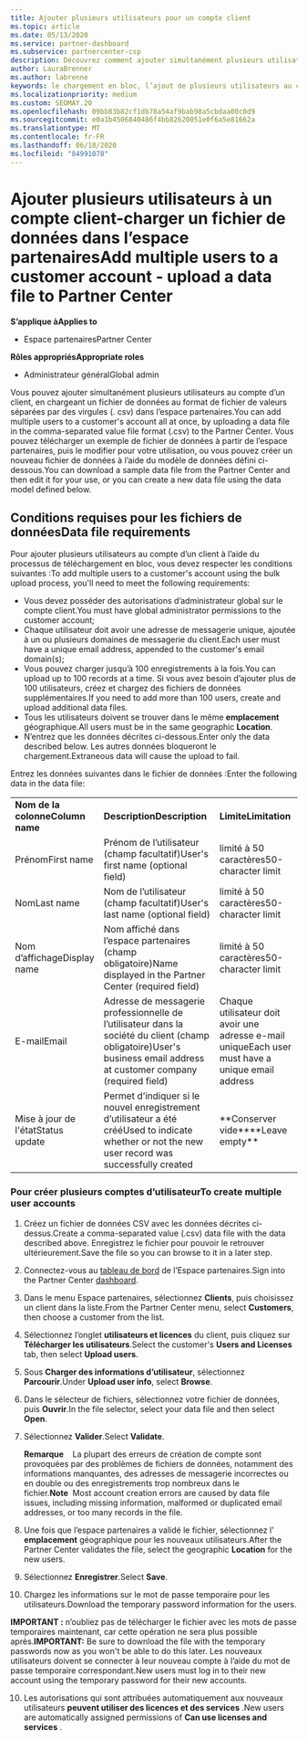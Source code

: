 ```yaml
---
title: Ajouter plusieurs utilisateurs pour un compte client
ms.topic: article
ms.date: 05/13/2020
ms.service: partner-dashboard
ms.subservice: partnercenter-csp
description: Découvrez comment ajouter simultanément plusieurs utilisateurs au compte d’un client. Téléchargez un fichier de données dans l’espace partenaires à l’aide du format de fichier de valeurs séparées par des virgules (. csv).
author: LauraBrenner
ms.author: labrenne
keywords: le chargement en bloc, l’ajout de plusieurs utilisateurs au compte d’un client, l’ajout d’utilisateurs du client, le téléchargement en bloc des utilisateurs du client, le compte client, les utilisateurs clients, les utilisateurs
ms.localizationpriority: medium
ms.custom: SEOMAY.20
ms.openlocfilehash: 09bb83b82cf1db78a54af9bab98a5cbdaa00c0d9
ms.sourcegitcommit: e0a1b4506840486f4bb82620051e0f6a5e81662a
ms.translationtype: MT
ms.contentlocale: fr-FR
ms.lasthandoff: 06/18/2020
ms.locfileid: "84991078"
---
```

# <a name="add-multiple-users-to-a-customer-account---upload-a-data-file-to-partner-center"></a><span data-ttu-id="e10e1-105">Ajouter plusieurs utilisateurs à un compte client-charger un fichier de données dans l’espace partenaires</span><span class="sxs-lookup"><span data-stu-id="e10e1-105">Add multiple users to a customer account - upload a data file to Partner Center</span></span>

<span data-ttu-id="e10e1-106">**S’applique à**</span><span class="sxs-lookup"><span data-stu-id="e10e1-106">**Applies to**</span></span>

- <span data-ttu-id="e10e1-107">Espace partenaires</span><span class="sxs-lookup"><span data-stu-id="e10e1-107">Partner Center</span></span>

<span data-ttu-id="e10e1-108">**Rôles appropriés**</span><span class="sxs-lookup"><span data-stu-id="e10e1-108">**Appropriate roles**</span></span>

- <span data-ttu-id="e10e1-109">Administrateur général</span><span class="sxs-lookup"><span data-stu-id="e10e1-109">Global admin</span></span>

<span data-ttu-id="e10e1-110">Vous pouvez ajouter simultanément plusieurs utilisateurs au compte d’un client, en chargeant un fichier de données au format de fichier de valeurs séparées par des virgules (. csv) dans l’espace partenaires.</span><span class="sxs-lookup"><span data-stu-id="e10e1-110">You can add multiple users to a customer's account all at once, by uploading a data file in the comma-separated value file format (.csv) to the Partner Center.</span></span> <span data-ttu-id="e10e1-111">Vous pouvez télécharger un exemple de fichier de données à partir de l’espace partenaires, puis le modifier pour votre utilisation, ou vous pouvez créer un nouveau fichier de données à l’aide du modèle de données défini ci-dessous.</span><span class="sxs-lookup"><span data-stu-id="e10e1-111">You can download a sample data file from the Partner Center and then edit it for your use, or you can create a new data file using the data model defined below.</span></span>

## <a name="data-file-requirements"></a><a href="" id="creatingtheimportcsvfile"></a><span data-ttu-id="e10e1-112">Conditions requises pour les fichiers de données</span><span class="sxs-lookup"><span data-stu-id="e10e1-112">Data file requirements</span></span>

<span data-ttu-id="e10e1-113">Pour ajouter plusieurs utilisateurs au compte d’un client à l’aide du processus de téléchargement en bloc, vous devez respecter les conditions suivantes :</span><span class="sxs-lookup"><span data-stu-id="e10e1-113">To add multiple users to a customer's account using the bulk upload process, you'll need to meet the following requirements:</span></span>

- <span data-ttu-id="e10e1-114">Vous devez posséder des autorisations d’administrateur global sur le compte client.</span><span class="sxs-lookup"><span data-stu-id="e10e1-114">You must have global administrator permissions to the customer account;</span></span>
- <span data-ttu-id="e10e1-115">Chaque utilisateur doit avoir une adresse de messagerie unique, ajoutée à un ou plusieurs domaines de messagerie du client.</span><span class="sxs-lookup"><span data-stu-id="e10e1-115">Each user must have a unique email address, appended to the customer's email domain(s);</span></span>
- <span data-ttu-id="e10e1-116">Vous pouvez charger jusqu’à 100&nbsp;enregistrements à la fois.</span><span class="sxs-lookup"><span data-stu-id="e10e1-116">You can upload up to 100 records at a time.</span></span> <span data-ttu-id="e10e1-117">Si vous avez besoin d’ajouter plus de 100&nbsp;utilisateurs, créez et chargez des fichiers de données supplémentaires.</span><span class="sxs-lookup"><span data-stu-id="e10e1-117">If you need to add more than 100 users, create and upload additional data files.</span></span>
- <span data-ttu-id="e10e1-118">Tous les utilisateurs doivent se trouver dans le même **emplacement** géographique.</span><span class="sxs-lookup"><span data-stu-id="e10e1-118">All users must be in the same geographic **Location**.</span></span>
- <span data-ttu-id="e10e1-119">N’entrez que les données décrites ci-dessous.</span><span class="sxs-lookup"><span data-stu-id="e10e1-119">Enter only the data described below.</span></span> <span data-ttu-id="e10e1-120">Les autres données bloqueront le chargement.</span><span class="sxs-lookup"><span data-stu-id="e10e1-120">Extraneous data will cause the upload to fail.</span></span>

<span data-ttu-id="e10e1-121">Entrez les données suivantes dans le fichier de données&nbsp;:</span><span class="sxs-lookup"><span data-stu-id="e10e1-121">Enter the following data in the data file:</span></span>

|                 |                                                                              |                                            |
|-----------------|------------------------------------------------------------------------------|--------------------------------------------|
| <span data-ttu-id="e10e1-122">**Nom de la colonne**</span><span class="sxs-lookup"><span data-stu-id="e10e1-122">**Column name**</span></span> | <span data-ttu-id="e10e1-123">**Description**</span><span class="sxs-lookup"><span data-stu-id="e10e1-123">**Description**</span></span>                                                              | <span data-ttu-id="e10e1-124">**Limite**</span><span class="sxs-lookup"><span data-stu-id="e10e1-124">**Limitation**</span></span>                             |
| <span data-ttu-id="e10e1-125">Prénom</span><span class="sxs-lookup"><span data-stu-id="e10e1-125">First name</span></span>      | <span data-ttu-id="e10e1-126">Prénom de l’utilisateur (champ facultatif)</span><span class="sxs-lookup"><span data-stu-id="e10e1-126">User's first name (optional field)</span></span>                                           | <span data-ttu-id="e10e1-127">limité à 50 caractères</span><span class="sxs-lookup"><span data-stu-id="e10e1-127">50-character limit</span></span>                         |
| <span data-ttu-id="e10e1-128">Nom</span><span class="sxs-lookup"><span data-stu-id="e10e1-128">Last name</span></span>       | <span data-ttu-id="e10e1-129">Nom de l’utilisateur (champ facultatif)</span><span class="sxs-lookup"><span data-stu-id="e10e1-129">User's last name (optional field)</span></span>                                            | <span data-ttu-id="e10e1-130">limité à 50 caractères</span><span class="sxs-lookup"><span data-stu-id="e10e1-130">50-character limit</span></span>                         |
| <span data-ttu-id="e10e1-131">Nom d’affichage</span><span class="sxs-lookup"><span data-stu-id="e10e1-131">Display name</span></span>    | <span data-ttu-id="e10e1-132">Nom affiché dans l’espace partenaires (champ obligatoire)</span><span class="sxs-lookup"><span data-stu-id="e10e1-132">Name displayed in the Partner Center (required field)</span></span>                            | <span data-ttu-id="e10e1-133">limité à 50 caractères</span><span class="sxs-lookup"><span data-stu-id="e10e1-133">50-character limit</span></span>                         |
| <span data-ttu-id="e10e1-134">E-mail</span><span class="sxs-lookup"><span data-stu-id="e10e1-134">Email</span></span>           | <span data-ttu-id="e10e1-135">Adresse de messagerie professionnelle de l’utilisateur dans la société du client (champ obligatoire)</span><span class="sxs-lookup"><span data-stu-id="e10e1-135">User's business email address at customer company (required field)</span></span>           | <span data-ttu-id="e10e1-136">Chaque utilisateur doit avoir une adresse e-mail unique</span><span class="sxs-lookup"><span data-stu-id="e10e1-136">Each user must have a unique email address</span></span> |
| <span data-ttu-id="e10e1-137">Mise à jour de l'état</span><span class="sxs-lookup"><span data-stu-id="e10e1-137">Status update</span></span>   | <span data-ttu-id="e10e1-138">Permet d’indiquer si le nouvel enregistrement d’utilisateur a été créé</span><span class="sxs-lookup"><span data-stu-id="e10e1-138">Used to indicate whether or not the new user record was successfully created</span></span> | <span data-ttu-id="e10e1-139">\*\*Conserver vide\*\*</span><span class="sxs-lookup"><span data-stu-id="e10e1-139">\*\*Leave empty\*\*</span></span>                        |

### <a name="to-create-multiple-user-accounts"></a><a href="" id="createmultipleuseraccounts"></a><span data-ttu-id="e10e1-140">Pour créer plusieurs comptes d’utilisateur</span><span class="sxs-lookup"><span data-stu-id="e10e1-140">To create multiple user accounts</span></span>

<a href="" id="creatingtheaccounts"></a>

1. <span data-ttu-id="e10e1-141">Créez un fichier de données CSV avec les données décrites ci-dessus.</span><span class="sxs-lookup"><span data-stu-id="e10e1-141">Create a comma-separated value (.csv) data file with the data described above.</span></span> <span data-ttu-id="e10e1-142">Enregistrez le fichier pour pouvoir le retrouver ultérieurement.</span><span class="sxs-lookup"><span data-stu-id="e10e1-142">Save the file so you can browse to it in a later step.</span></span>

2. <span data-ttu-id="e10e1-143">Connectez-vous au [tableau de bord](https://partner.microsoft.com/dashboard) de l’Espace partenaires.</span><span class="sxs-lookup"><span data-stu-id="e10e1-143">Sign into the Partner Center [dashboard](https://partner.microsoft.com/dashboard).</span></span>

3. <span data-ttu-id="e10e1-144">Dans le menu Espace partenaires, sélectionnez **Clients**, puis choisissez un client dans la liste.</span><span class="sxs-lookup"><span data-stu-id="e10e1-144">From the Partner Center menu, select **Customers**, then choose a customer from the list.</span></span>

4. <span data-ttu-id="e10e1-145">Sélectionnez l’onglet **utilisateurs et licences** du client, puis cliquez sur **Télécharger les utilisateurs**.</span><span class="sxs-lookup"><span data-stu-id="e10e1-145">Select the customer's **Users and Licenses** tab, then select **Upload users**.</span></span>

5. <span data-ttu-id="e10e1-146">Sous **Charger des informations d’utilisateur**, sélectionnez **Parcourir**.</span><span class="sxs-lookup"><span data-stu-id="e10e1-146">Under **Upload user info**, select **Browse**.</span></span>

6. <span data-ttu-id="e10e1-147">Dans le sélecteur de fichiers, sélectionnez votre fichier de données, puis **Ouvrir**.</span><span class="sxs-lookup"><span data-stu-id="e10e1-147">In the file selector, select your data file and then select **Open**.</span></span>

7. <span data-ttu-id="e10e1-148">Sélectionnez **Valider**.</span><span class="sxs-lookup"><span data-stu-id="e10e1-148">Select **Validate**.</span></span>

    <span data-ttu-id="e10e1-149">**Remarque**    La plupart des erreurs de création de compte sont provoquées par des problèmes de fichiers de données, notamment des informations manquantes, des adresses de messagerie incorrectes ou en double ou des enregistrements trop nombreux dans le fichier.</span><span class="sxs-lookup"><span data-stu-id="e10e1-149">**Note**  Most account creation errors are caused by data file issues, including missing information, malformed or duplicated email addresses, or too many records in the file.</span></span>

8. <span data-ttu-id="e10e1-150">Une fois que l’espace partenaires a validé le fichier, sélectionnez l' **emplacement** géographique pour les nouveaux utilisateurs.</span><span class="sxs-lookup"><span data-stu-id="e10e1-150">After the Partner Center validates the file, select the geographic **Location** for the new users.</span></span>
9. <span data-ttu-id="e10e1-151">Sélectionnez **Enregistrer**.</span><span class="sxs-lookup"><span data-stu-id="e10e1-151">Select **Save**.</span></span>
10. <span data-ttu-id="e10e1-152">Chargez les informations sur le mot de passe temporaire pour les utilisateurs.</span><span class="sxs-lookup"><span data-stu-id="e10e1-152">Download the temporary password information for the users.</span></span>

<span data-ttu-id="e10e1-153">**IMPORTANT&nbsp;:** n’oubliez pas de télécharger le fichier avec les mots de passe temporaires maintenant, car cette opération ne sera plus possible après.</span><span class="sxs-lookup"><span data-stu-id="e10e1-153">**IMPORTANT:** Be sure to download the file with the temporary passwords now as you won't be able to do this later.</span></span> <span data-ttu-id="e10e1-154">Les nouveaux utilisateurs doivent se connecter à leur nouveau compte à l’aide du mot de passe temporaire correspondant.</span><span class="sxs-lookup"><span data-stu-id="e10e1-154">New users must log in to their new account using the temporary password for their new accounts.</span></span>

10. <span data-ttu-id="e10e1-155">Les autorisations qui sont attribuées automatiquement aux nouveaux utilisateurs **peuvent utiliser des licences et des services** .</span><span class="sxs-lookup"><span data-stu-id="e10e1-155">New users are automatically assigned permissions of **Can use licenses and services** .</span></span> 

 

 



